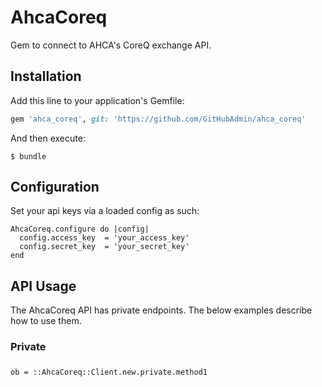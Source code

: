 # AhcaCoreq
Gem to connect to AHCA's CoreQ exchange API.

## Installation

Add this line to your application's Gemfile:

```ruby
gem 'ahca_coreq', git: 'https://github.com/GitHubAdmin/ahca_coreq'
```

And then execute:

    $ bundle

## Configuration

Set your api keys via a loaded config as such:
```
AhcaCoreq.configure do |config|
  config.access_key  = 'your_access_key'
  config.secret_key  = 'your_secret_key'
end
```

## API Usage
The AhcaCoreq API has private endpoints. The below examples describe how to use them.

### Private
#####
```
ob = ::AhcaCoreq::Client.new.private.method1
```

